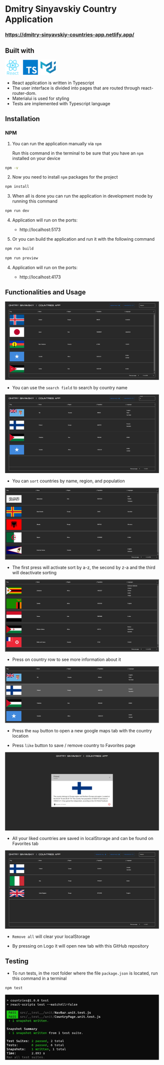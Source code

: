 # Dmitry Sinyavskiy Country Application

### https://dmitry-sinyavskiy-countries-app.netlify.app/

## Built with

<!-- ICONS found at: ht<rtps://github.com/devicons/devicon/tree/master/icons -->
<div> 
      <img src="https://raw.githubusercontent.com/devicons/devicon/master/icons/react/react-original-wordmark.svg" title="React" alt="React" width="50" height="50"/>&nbsp;
      <img src="https://raw.githubusercontent.com/devicons/devicon/master/icons/typescript/typescript-original.svg" title="TS" alt="TS" width="50" height="50"/>&nbsp;
      <img src="https://raw.githubusercontent.com/devicons/devicon/master/icons/materialui/materialui-original.svg" title="Materialui" alt="Materialui" width="50" height="50"/>&nbsp;
</div>

- React application is written in Typescript
- The user interface is divided into pages that are routed through react-router-dom.
- Materialui is used for styling
- Tests are implemented with Typescript language

## Installation

### NPM

1. You can run the application manually via `npm`

   Run this command in the terminal to be sure that you have an `npm` installed on your device

```sh
npm -v
```

2. Now you need to install `npm` packages for the project

```sh
npm install
```

3. When all is done you can run the application in development mode by running this command

```sh
npm run dev
```

4. Application will run on the ports:

   - http://localhost:5173

5. Or you can build the application and run it with the following command

```sh
npm run build
```

```sh
npm run preview
```

4. Application will run on the ports:

   - http://localhost:4173

## Functionalities and Usage

![Main Page](screenshots/mainPage_1.jpg)

- You can use the `search field` to search by country name

![Main Page search](screenshots/mainPage_search.jpg)

- You can `sort` countries by name, region, and population

![History page 1](screenshots/main_page_sort_1.jpg)

- The first press will activate sort by a-z, the second by z-a and the third will deactivate sorting

![History page 1](screenshots/main_page_sort_2.jpg)

- Press on country row to see more information about it

![Main Page select](screenshots/mainPage_select.jpg)

- Press the `map` button to open a new google maps tab with the country location

- Press `like` button to save / remove country to Favorites page

![Main Page select](screenshots/countryPage_1.jpg)

- All your liked countries are saved in localStorage and can be found on Favorites tab

![Main Page select](screenshots/favPage.jpg)

- `Remove all` will clear your localStorage

- By pressing on Logo it will open new tab with this GitHub repository

## Testing

- To run tests, in the root folder where the file `package.json` is located, run this command in a terminal

```sh
npm test
```

![Npm tests](screenshots/test.jpg)
